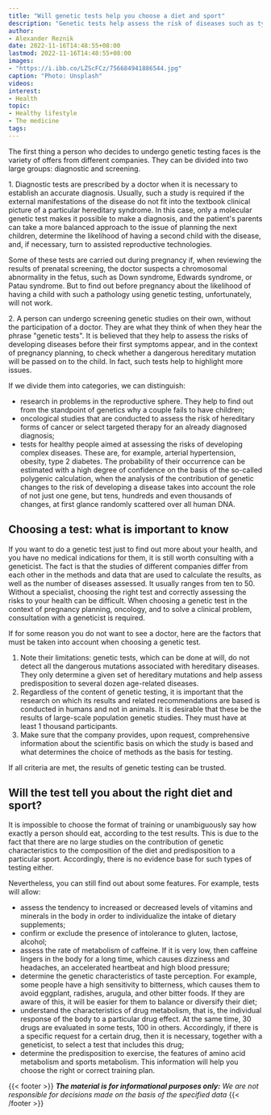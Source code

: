 ```yaml
---
title: "Will genetic tests help you choose a diet and sport"
description: "Genetic tests help assess the risk of diseases such as type 2 diabetes. But are they able to determine the optimal diet for a particular person? Alexander Reznik, geneticist at Medsi on Solyanka, explains"
author: 
- Alexander Reznik
date: 2022-11-16T14:48:55+08:00
lastmod: 2022-11-16T14:48:55+08:00
images: 
- "https://i.ibb.co/LZScFCz/756684941886544.jpg"
caption: "Photo: Unsplash"
videos:
interest:
- Health
topic:
- Healthy lifestyle
- The medicine
tags:
---
```


The first thing a person who decides to undergo genetic testing faces is the variety of offers from different companies. They can be divided into two large groups: diagnostic and screening.

1\. Diagnostic tests are prescribed by a doctor when it is necessary to establish an accurate diagnosis. Usually, such a study is required if the external manifestations of the disease do not fit into the textbook clinical picture of a particular hereditary syndrome. In this case, only a molecular genetic test makes it possible to make a diagnosis, and the patient's parents can take a more balanced approach to the issue of planning the next children, determine the likelihood of having a second child with the disease, and, if necessary, turn to assisted reproductive technologies.

Some of these tests are carried out during pregnancy if, when reviewing the results of prenatal screening, the doctor suspects a chromosomal abnormality in the fetus, such as Down syndrome, Edwards syndrome, or Patau syndrome. But to find out before pregnancy about the likelihood of having a child with such a pathology using genetic testing, unfortunately, will not work.

2\. A person can undergo screening genetic studies on their own, without the participation of a doctor. They are what they think of when they hear the phrase "genetic tests". It is believed that they help to assess the risks of developing diseases before their first symptoms appear, and in the context of pregnancy planning, to check whether a dangerous hereditary mutation will be passed on to the child. In fact, such tests help to highlight more issues.

If we divide them into categories, we can distinguish:

*   research in problems in the reproductive sphere. They help to find out from the standpoint of genetics why a couple fails to have children;
*   oncological studies that are conducted to assess the risk of hereditary forms of cancer or select targeted therapy for an already diagnosed diagnosis;
*   tests for healthy people aimed at assessing the risks of developing complex diseases. These are, for example, arterial hypertension, obesity, type 2 diabetes. The probability of their occurrence can be estimated with a high degree of confidence on the basis of the so-called polygenic calculation, when the analysis of the contribution of genetic changes to the risk of developing a disease takes into account the role of not just one gene, but tens, hundreds and even thousands of changes, at first glance randomly scattered over all human DNA.

Choosing a test: what is important to know
------------------------------------------

If you want to do a genetic test just to find out more about your health, and you have no medical indications for them, it is still worth consulting with a geneticist. The fact is that the studies of different companies differ from each other in the methods and data that are used to calculate the results, as well as the number of diseases assessed. It usually ranges from ten to 50. Without a specialist, choosing the right test and correctly assessing the risks to your health can be difficult. When choosing a genetic test in the context of pregnancy planning, oncology, and to solve a clinical problem, consultation with a geneticist is required.

If for some reason you do not want to see a doctor, here are the factors that must be taken into account when choosing a genetic test.

1.  Note their limitations: genetic tests, which can be done at will, do not detect all the dangerous mutations associated with hereditary diseases. They only determine a given set of hereditary mutations and help assess predisposition to several dozen age-related diseases.
2.  Regardless of the content of genetic testing, it is important that the research on which its results and related recommendations are based is conducted in humans and not in animals. It is desirable that these be the results of large-scale population genetic studies. They must have at least 1 thousand participants.
3.  Make sure that the company provides, upon request, comprehensive information about the scientific basis on which the study is based and what determines the choice of methods as the basis for testing.

If all criteria are met, the results of genetic testing can be trusted.

Will the test tell you about the right diet and sport?
------------------------------------------------------

It is impossible to choose the format of training or unambiguously say how exactly a person should eat, according to the test results. This is due to the fact that there are no large studies on the contribution of genetic characteristics to the composition of the diet and predisposition to a particular sport. Accordingly, there is no evidence base for such types of testing either.

Nevertheless, you can still find out about some features. For example, tests will allow:

*   assess the tendency to increased or decreased levels of vitamins and minerals in the body in order to individualize the intake of dietary supplements;
*   confirm or exclude the presence of intolerance to gluten, lactose, alcohol;
*   assess the rate of metabolism of caffeine. If it is very low, then caffeine lingers in the body for a long time, which causes dizziness and headaches, an accelerated heartbeat and high blood pressure;
*   determine the genetic characteristics of taste perception. For example, some people have a high sensitivity to bitterness, which causes them to avoid eggplant, radishes, arugula, and other bitter foods. If they are aware of this, it will be easier for them to balance or diversify their diet;
*   understand the characteristics of drug metabolism, that is, the individual response of the body to a particular drug effect. At the same time, 30 drugs are evaluated in some tests, 100 in others. Accordingly, if there is a specific request for a certain drug, then it is necessary, together with a geneticist, to select a test that includes this drug;
*   determine the predisposition to exercise, the features of amino acid metabolism and sports metabolism. This information will help you choose the right or correct training plan.

{{< footer >}}
_**The material is for informational purposes only:** We are not responsible for decisions made on the basis of the specified data_
{{< /footer >}}